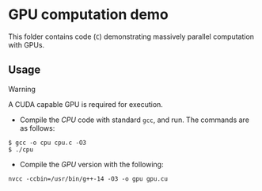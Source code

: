 # GPU computation demo

This folder contains code (```C```) demonstrating massively parallel computation
with GPUs.


## Usage

> [!WARNING]
> A CUDA capable GPU is required for execution.

* Compile the _CPU_ code with standard ```gcc```, and run. The commands are as
follows:

```
$ gcc -o cpu cpu.c -O3
$ ./cpu
```

* Compile the _GPU_ version with the following:

```
nvcc -ccbin=/usr/bin/g++-14 -O3 -o gpu gpu.cu
```
